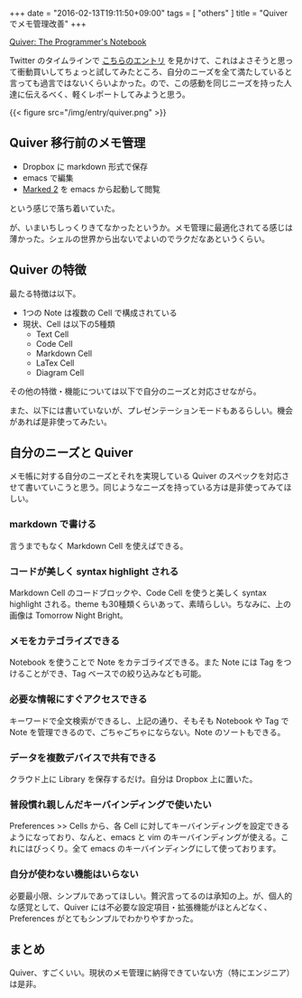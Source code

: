 +++
date = "2016-02-13T19:11:50+09:00"
tags = [ "others" ]
title = "Quiver でメモ管理改善"
+++

[Quiver: The Programmer's Notebook](https://itunes.apple.com/jp/app/quiver-programmers-notebook/id866773894?mt=12)

Twitter のタイムラインで [こちらのエントリ](http://namaraii.com/archives/39626) を見かけて、これはよさそうと思って衝動買いしてちょっと試してみたところ、自分のニーズを全て満たしていると言っても過言ではないくらいよかった。ので、この感動を同じニーズを持った人達に伝えるべく、軽くレポートしてみようと思う。

<!--more-->

{{< figure src="/img/entry/quiver.png" >}}

## Quiver 移行前のメモ管理

- Dropbox に markdown 形式で保存
- emacs で編集
- [Marked 2](http://marked2app.com) を emacs から起動して閲覧

という感じで落ち着いていた。

が、いまいちしっくりきてなかったというか。メモ管理に最適化されてる感じは薄かった。シェルの世界から出ないでよいのでラクだなあというくらい。

## Quiver の特徴

最たる特徴は以下。

- 1つの Note は複数の Cell で構成されている
- 現状、Cell は以下の5種類
  - Text Cell
  - Code Cell
  - Markdown Cell
  - LaTex Cell
  - Diagram Cell

その他の特徴・機能については以下で自分のニーズと対応させながら。

また、以下には書いていないが、プレゼンテーションモードもあるらしい。機会があれば是非使ってみたい。

## 自分のニーズと Quiver

メモ帳に対する自分のニーズとそれを実現している Quiver のスペックを対応させて書いていこうと思う。同じようなニーズを持っている方は是非使ってみてほしい。

### markdown で書ける

言うまでもなく Markdown Cell を使えばできる。

### コードが美しく syntax highlight される

Markdown Cell のコードブロックや、Code Cell を使うと美しく syntax highlight される。theme も30種類くらいあって、素晴らしい。ちなみに、上の画像は Tomorrow Night Bright。

### メモをカテゴライズできる

Notebook を使うことで Note をカテゴライズできる。また Note には Tag をつけることができ、Tag ベースでの絞り込みなども可能。

### 必要な情報にすぐアクセスできる

キーワードで全文検索ができるし、上記の通り、そもそも Notebook や Tag で Note を管理できるので、ごちゃごちゃにならない。Note のソートもできる。

### データを複数デバイスで共有できる

クラウド上に Library を保存するだけ。自分は Dropbox 上に置いた。

### 普段慣れ親しんだキーバインディングで使いたい

Preferences >> Cells から、各 Cell に対してキーバインディングを設定できるようになっており、なんと、emacs と vim のキーバインディングが使える。これにはびっくり。全て emacs のキーバインディングにして使っております。

### 自分が使わない機能はいらない

必要最小限、シンプルであってほしい。贅沢言ってるのは承知の上。が、個人的な感覚として、Quiver には不必要な設定項目・拡張機能がほとんどなく、Preferences がとてもシンプルでわかりやすかった。

## まとめ

Quiver、すごくいい。現状のメモ管理に納得できていない方（特にエンジニア）は是非。
